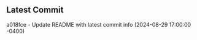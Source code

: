 
## Latest Commit
a018fce - Update README with latest commit info (2024-08-29 17:00:00 -0400) <Yunxi-Zhou>

